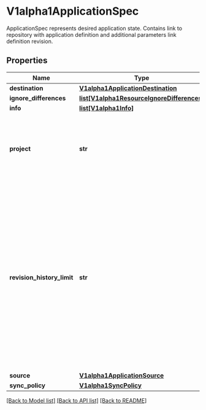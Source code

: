 # V1alpha1ApplicationSpec

ApplicationSpec represents desired application state. Contains link to repository with application definition and additional parameters link definition revision.
## Properties
Name | Type | Description | Notes
------------ | ------------- | ------------- | -------------
**destination** | [**V1alpha1ApplicationDestination**](V1alpha1ApplicationDestination.md) |  | [optional] 
**ignore_differences** | [**list[V1alpha1ResourceIgnoreDifferences]**](V1alpha1ResourceIgnoreDifferences.md) |  | [optional] 
**info** | [**list[V1alpha1Info]**](V1alpha1Info.md) |  | [optional] 
**project** | **str** | Project is a application project name. Empty name means that application belongs to &#39;default&#39; project. | [optional] 
**revision_history_limit** | **str** | This limits this number of items kept in the apps revision history. This should only be changed in exceptional circumstances. Setting to zero will store no history. This will reduce storage used. Increasing will increase the space used to store the history, so we do not recommend increasing it. Default is 10. | [optional] 
**source** | [**V1alpha1ApplicationSource**](V1alpha1ApplicationSource.md) |  | [optional] 
**sync_policy** | [**V1alpha1SyncPolicy**](V1alpha1SyncPolicy.md) |  | [optional] 

[[Back to Model list]](../README.md#documentation-for-models) [[Back to API list]](../README.md#documentation-for-api-endpoints) [[Back to README]](../README.md)


